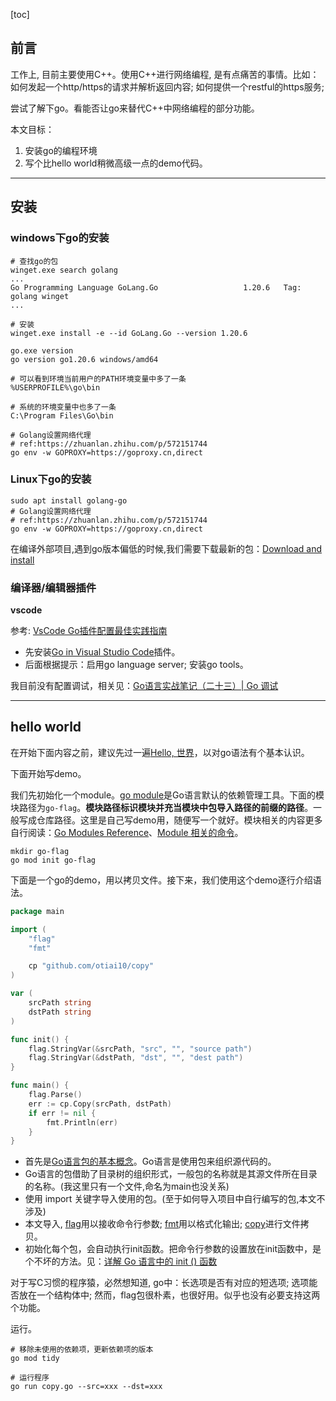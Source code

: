 [toc]

## 前言

工作上, 目前主要使用C++。使用C++进行网络编程, 是有点痛苦的事情。比如：如何发起一个http/https的请求并解析返回内容; 如何提供一个restful的https服务;

尝试了解下go。看能否让go来替代C++中网络编程的部分功能。

本文目标：
1. 安装go的编程环境
2. 写个比hello world稍微高级一点的demo代码。

---
## 安装

### windows下go的安装

```shell
# 查找go的包
winget.exe search golang
...
Go Programming Language GoLang.Go                   1.20.6   Tag: golang winget
...

# 安装
winget.exe install -e --id GoLang.Go --version 1.20.6

go.exe version
go version go1.20.6 windows/amd64

# 可以看到环境当前用户的PATH环境变量中多了一条
%USERPROFILE%\go\bin

# 系统的环境变量中也多了一条
C:\Program Files\Go\bin

# Golang设置网络代理
# ref:https://zhuanlan.zhihu.com/p/572151744
go env -w GOPROXY=https://goproxy.cn,direct
```

### Linux下go的安装

```shell
sudo apt install golang-go
# Golang设置网络代理
# ref:https://zhuanlan.zhihu.com/p/572151744
go env -w GOPROXY=https://goproxy.cn,direct
```

在编译外部项目,遇到go版本偏低的时候,我们需要下载最新的包：[Download and install](https://go.dev/doc/install)


### 编译器/编辑器插件

**vscode**

参考: [VsCode Go插件配置最佳实践指南](https://zhuanlan.zhihu.com/p/320343679)

* 先安装[Go in Visual Studio Code](https://code.visualstudio.com/docs/languages/go)插件。
* 后面根据提示：启用go language server; 安装go tools。

我目前没有配置调试，相关见：[Go语言实战笔记（二十三）| Go 调试](https://www.flysnow.org/2017/06/07/go-in-action-go-debug)

---

## hello world

在开始下面内容之前，建议先过一遍[Hello, 世界](https://go.dev/tour/welcome/1)，以对go语法有个基本认识。

下面开始写demo。

我们先初始化一个module。[go module](http://c.biancheng.net/view/5712.html)是Go语言默认的依赖管理工具。下面的模块路径为`go-flag`。**模块路径标识模块并充当模块中包导入路径的前缀的路径**。一般写成仓库路径。这里是自己写demo用，随便写一个就好。模块相关的内容更多自行阅读：[Go Modules Reference](https://go.dev/ref/mod#go-mod-init)、[Module 相关的命令](https://learnku.com/docs/go-mod/1.17/mod-commands/11444#a204d0)。

```shell
mkdir go-flag
go mod init go-flag
```

下面是一个go的demo，用以拷贝文件。接下来，我们使用这个demo逐行介绍语法。

```go
package main

import (
	"flag"
	"fmt"

	cp "github.com/otiai10/copy"
)

var (
	srcPath string
	dstPath string
)

func init() {
	flag.StringVar(&srcPath, "src", "", "source path")
	flag.StringVar(&dstPath, "dst", "", "dest path")
}

func main() {
	flag.Parse()
	err := cp.Copy(srcPath, dstPath)
	if err != nil {
		fmt.Println(err)
	}
}
```

* 首先是[Go语言包的基本概念](http://c.biancheng.net/view/5394.html)。Go语言是使用包来组织源代码的。
* Go语言的包借助了目录树的组织形式，一般包的名称就是其源文件所在目录的名称。(我这里只有一个文件,命名为main也没关系)
* 使用 import 关键字导入使用的包。(至于如何导入项目中自行编写的包,本文不涉及)
* 本文导入, [flag](https://pkg.go.dev/flag)用以接收命令行参数; [fmt](https://pkg.go.dev/fmt)用以格式化输出; [copy](https://pkg.go.dev/github.com/otiai10/copy)进行文件拷贝。
* 初始化每个包，会自动执行init函数。把命令行参数的设置放在init函数中，是个不坏的方法。见：[详解 Go 语言中的 init () 函数](https://learnku.com/go/t/47178)

对于写C习惯的程序猿，必然想知道, go中：长选项是否有对应的短选项; 选项能否放在一个结构体中; 然而，flag包很朴素，也很好用。似乎也没有必要支持这两个功能。

运行。

```shell
# 移除未使用的依赖项，更新依赖项的版本
go mod tidy

# 运行程序
go run copy.go --src=xxx --dst=xxx
```